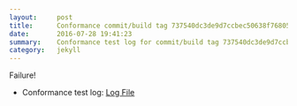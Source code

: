 ```yaml
---
layout:     post
title:      Conformance commit/build tag 737540dc3de9d7ccbec50638f768059d4ca430a7
date:       2016-07-28 19:41:23
summary:    Conformance test log for commit/build tag 737540dc3de9d7ccbec50638f768059d4ca430a7.
category:   jekyll
---
```


Failure!

- Conformance test log: [Log File](http://s3-us-west-2.amazonaws.com/kraken-e2e-logs/conformance/kraken_737540dc3de9d7ccbec50638f768059d4ca430a7/build-log.txt)
